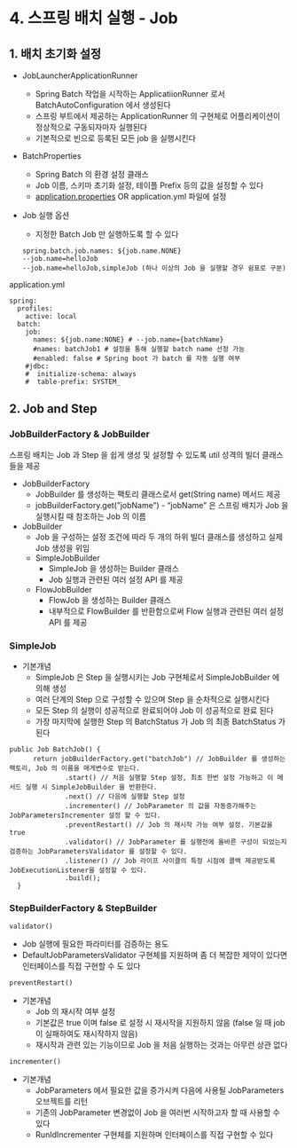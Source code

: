 # 4. 스프링 배치 실행 - Job
## 1. 배치 초기화 설정

- JobLauncherApplicationRunner
    - Spring Batch 작업을 시작하는 ApplicatiionRunner 로서 BatchAutoConfiguration 에서 생성된다
    - 스프링 부트에서 제공하는 ApplicationRunner 의 구현체로 어플리케이션이 정상적으로 구동되자마자 실행된다
    - 기본적으로 빈으로 등록된 모든 job 을 실행시킨다
- BatchProperties
    - Spring Batch 의 환경 설정 클래스
    - Job 이름, 스키마 초기화 설정, 테이플 Prefix 등의 값을 설정할 수 있다
    - [application.properties](http://application.properties) OR application.yml 파일에 설정
- Job 실행 옵션
    - 지정한 Batch Job 만 실행하도록 할 수 있다

    ```
    spring.batch.job.names: ${job.name.NONE}
    --job.name=helloJob
    --job.name=helloJob,simpleJob (하나 이상의 Job 을 실행할 경우 쉼표로 구분)
    ```


application.yml

```
spring:
  profiles:
    active: local
  batch:
    job:
      names: ${job.name:NONE} # --job.name={batchName}
      #names: batchJob1 # 설정을 통해 실행할 batch name 선정 가능
      #enabled: false # Spring boot 가 batch 를 자동 실행 여부
    #jdbc:
    #  initialize-schema: always
    #  table-prefix: SYSTEM_
```

## 2. Job and Step

### JobBuilderFactory & JobBuilder

스프링 배치는 Job 과 Step 을 쉽게 생성 및 설정할 수 있도록 util 성격의 빌더 클래스들을 제공

- JobBuilderFactory
    - JobBuilder 를 생성하는 팩토리 클래스로서 get(String name) 메서드 제공
    - jobBuilderFactory.get(”jobName”) - “jobName” 은 스프링 배치가 Job 을 실행시킬 때 참조하는 Job 의 이름
- JobBuilder
    - Job 을 구성하는 설정 조건에 따라 두 개의 하위 빌더 클래스를 생성하고 실제 Job 생성을 위임
    - SimpleJobBuilder
        - SimpleJob 을 생성하는 Builder 클래스
        - Job 실행과 관련된 여러 설정 API 를 제공
    - FlowJobBuilder
        - FlowJob 을 생성하는 Builder 클래스
        - 내부적으로 FlowBuilder 를 반환함으로써 Flow 실행과 관련된 여러 설정 API 를 제공

### SimpleJob

- 기본개념
    - SimpleJob 은 Step 을 실행시키는 Job 구현체로서 SimpleJobBuilder 에 의해 생성
    - 여러 단계의 Step 으로 구성할 수 있으며 Step 을 순차적으로 실행시킨다
    - 모든 Step 의 실행이 성공적으로 완료되어야 Job 이 성공적으로 완료 된다
    - 가장 마지막에 실행한 Step 의 BatchStatus 가 Job 의 최종 BatchStatus 가 된다

```
public Job BatchJob() {
      return jobBuilderFactory.get("batchJob") // JobBuilder 를 생성하는 팩토리, Job 의 이름을 매게변수로 받는다.
              .start() // 처음 실행할 Step 설정, 최초 한번 설정 가능하고 이 메서드 실행 시 SimpleJobBuilder 을 반환한다.
              .next() // 다음에 실행할 Step 설정
              .incrementer() // JobParameter 의 값을 자동증가해주는 JobParametersIncrementer 설정 할 수 있다.
              .preventRestart() // Job 의 재시작 가능 여부 설정. 기본값을 true
              .validator() // JobParameter 를 실행전에 올바른 구성이 되었는지 검증하는 JobParametersValidator 를 설정할 수 있다.
              .listener() // Job 라이프 사이클의 특정 시점에 콜백 제공받도록 JobExecutionListener을 설정할 수 있다.
              .build();
  }
```
### StepBuilderFactory & StepBuilder
`validator()`
- Job 실행에 필요한 파라미터를 검증하는 용도
- DefaultJobParametersValidator 구현체를 지원하며 좀 더 복잡한 제약이 있다면 인터페이스를 직접 구현할 수 도 있다

`preventRestart()`
- 기본개념
  - Job 의 재시작 여부 설정
  - 기본값은 true 이며 false 로 설정 시 재시작을 지원하지 않음 (false 일 때 job 이 실패하여도 재시작하지 않음)
  - 재시작과 관련 있는 기능이므로 Job 을 처음 실행하는 것과는 아무런 상관 없다

`incrementer()`
- 기본개념
  - JobParameters 에서 필요한 값을 증가시켜 다음에 사용될 JobParameters 오브젝트를 리턴
  - 기존의 JobParameter 변경없이 Job 을 여러번 시작하고자 할 때 사용할 수 있다
  - RunIdIncrementer 구현체를 지원하며 인터페이스를 직접 구현할 수 있다
